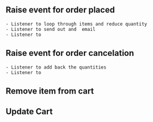 ## Raise event for order placed
    - Listener to loop through items and reduce quantity
    - Listener to send out and  email
    - Listener to
## Raise event for order cancelation
    - Listener to add back the quantities
    - Listener to

## Remove item from cart

## Update Cart
